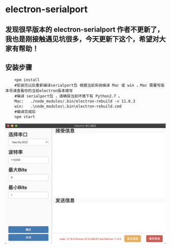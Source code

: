 # electron-serialport
## 发现很早版本的 electron-serialport 作者不更新了，我也是刚接触遇见坑很多，今天更新下这个，希望对大家有帮助！
## 安装步骤
```
    npm install
    #安装完以后重新编译serialport包 根据当前系统编译 Mac 或 win ，Mac 需要写版本号请查看你的当前electron版本填写
    #编译 serialport包 ，请确保当前环境下有 Python2.7 。
    Mac:   ./node_modules/.bin/electron-rebuild -v 11.0.3
    win:   .\node_modules\.bin\electron-rebuild.cmd
    #编译完成后
    npm start
```
![图片](https://github.com/skfiy/electron-serialport/blob/main/public/img/IMG1.jpg)